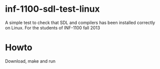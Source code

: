 # inf-1100-sdl-test-linux

A simple test to check that SDL and compilers has been installed correctly on Linux. For the students of  INF-1100 fall 2013

# Howto
Download, make and run

